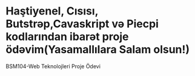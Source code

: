 # Haştiyenel, Cısısı, Butstrəp,Cavaskript və Piecpi kodlarından ibarət proje ödəvim(Yasamallılara Salam olsun!)
BSM104-Web Teknolojleri Proje Ödevi
